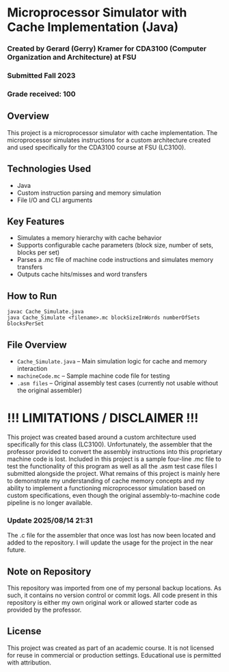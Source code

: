 # Microprocessor Simulator with Cache Implementation (Java)

### Created by Gerard (Gerry) Kramer for CDA3100 (Computer Organization and Architecture) at FSU
### Submitted Fall 2023
### Grade received: 100

## Overview

This project is a microprocessor simulator with cache implementation. The microprocessor simulates instructions for a custom architecture created and used specifically for the CDA3100 course at FSU (LC3100).

## Technologies Used

- Java
- Custom instruction parsing and memory simulation
- File I/O and CLI arguments

## Key Features

- Simulates a memory hierarchy with cache behavior
- Supports configurable cache parameters (block size, number of sets, blocks per set)
- Parses a .mc file of machine code instructions and simulates memory transfers
- Outputs cache hits/misses and word transfers

## How to Run

```
javac Cache_Simulate.java
java Cache_Simulate <filename>.mc blockSizeInWords numberOfSets blocksPerSet
```

## File Overview

- `Cache_Simulate.java` – Main simulation logic for cache and memory interaction
- `machineCode.mc` – Sample machine code file for testing
- `.asm files` – Original assembly test cases (currently not usable without the original assembler)

# !!! LIMITATIONS / DISCLAIMER !!!

This project was created based around a custom architecture used specifically for this class (LC3100). Unfortunately, the assembler that the professor provided to convert the assembly instructions into this proprietary machine code is lost. Included in this project is a sample four-line .mc file to test the functionality of this program as well as all the .asm test case files I submitted alongside the project. What remains of this project is mainly here to demonstrate my understanding of cache memory concepts and my ability to implement a functioning microprocessor simulation based on custom specifications, even though the original assembly-to-machine code pipeline is no longer available.

### Update 2025/08/14 21:31

The .c file for the assembler that once was lost has now been located and added to the repository. I will update the usage for the project in the near future.

## Note on Repository

This repository was imported from one of my personal backup locations. As such, it contains no version control or commit logs. All code present in this repository is either my own original work or allowed starter code as provided by the professor.

## License

This project was created as part of an academic course. It is not licensed for reuse in commercial or production settings. Educational use is permitted with attribution.
